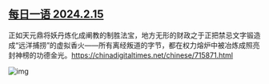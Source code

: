 <!--1739680688000-->
[每日一语 2024.2.15](https://chinadigitaltimes.net/chinese/715891.html)
------

<p>正如天元鼎将妖丹炼化成阐教的制胜法宝，地方无形的财政之于正把禁忌文字锻造成“远洋捕捞”的虚拟香火——所有离经叛道的字节，都在权力熔炉中被冶炼成照亮封神榜的功德金光。<a href="https://chinadigitaltimes.net/chinese/715871.html">https://chinadigitaltimes.net/chinese/715871.html</a></p><p><img decoding="async" src="https://chinadigitaltimes.net/chinese/files/2025/02/20250215_dailyquote.png" alt="img"></p><div class="addtoany_share_save_container addtoany_content addtoany_content_bottom"><div class="a2a_kit a2a_kit_size_32 addtoany_list" data-a2a-url="https://chinadigitaltimes.net/chinese/715891.html" data-a2a-title="每日一语 2024.2.15"><a class="a2a_button_facebook" href="https://www.addtoany.com/add_to/facebook?linkurl=https%3A%2F%2Fchinadigitaltimes.net%2Fchinese%2F715891.html&amp;linkname=%E6%AF%8F%E6%97%A5%E4%B8%80%E8%AF%AD%202024.2.15" title="Facebook" rel="nofollow noopener" target="_blank"></a><a class="a2a_button_twitter" href="https://www.addtoany.com/add_to/twitter?linkurl=https%3A%2F%2Fchinadigitaltimes.net%2Fchinese%2F715891.html&amp;linkname=%E6%AF%8F%E6%97%A5%E4%B8%80%E8%AF%AD%202024.2.15" title="Twitter" rel="nofollow noopener" target="_blank"></a><a class="a2a_button_telegram" href="https://www.addtoany.com/add_to/telegram?linkurl=https%3A%2F%2Fchinadigitaltimes.net%2Fchinese%2F715891.html&amp;linkname=%E6%AF%8F%E6%97%A5%E4%B8%80%E8%AF%AD%202024.2.15" title="Telegram" rel="nofollow noopener" target="_blank"></a><a class="a2a_button_reddit" href="https://www.addtoany.com/add_to/reddit?linkurl=https%3A%2F%2Fchinadigitaltimes.net%2Fchinese%2F715891.html&amp;linkname=%E6%AF%8F%E6%97%A5%E4%B8%80%E8%AF%AD%202024.2.15" title="Reddit" rel="nofollow noopener" target="_blank"></a><a class="a2a_button_whatsapp" href="https://www.addtoany.com/add_to/whatsapp?linkurl=https%3A%2F%2Fchinadigitaltimes.net%2Fchinese%2F715891.html&amp;linkname=%E6%AF%8F%E6%97%A5%E4%B8%80%E8%AF%AD%202024.2.15" title="WhatsApp" rel="nofollow noopener" target="_blank"></a><a class="a2a_button_email" href="https://www.addtoany.com/add_to/email?linkurl=https%3A%2F%2Fchinadigitaltimes.net%2Fchinese%2F715891.html&amp;linkname=%E6%AF%8F%E6%97%A5%E4%B8%80%E8%AF%AD%202024.2.15" title="Email" rel="nofollow noopener" target="_blank"></a><a class="a2a_button_copy_link" href="https://www.addtoany.com/add_to/copy_link?linkurl=https%3A%2F%2Fchinadigitaltimes.net%2Fchinese%2F715891.html&amp;linkname=%E6%AF%8F%E6%97%A5%E4%B8%80%E8%AF%AD%202024.2.15" title="Copy Link" rel="nofollow noopener" target="_blank"></a><a class="a2a_dd addtoany_share_save addtoany_share" href="https://www.addtoany.com/share"></a></div></div>
